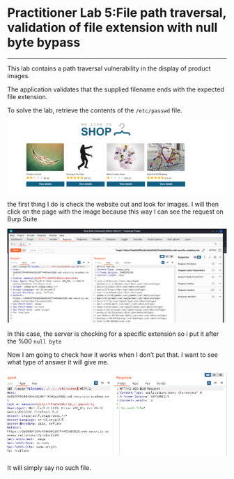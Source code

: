 # Practitioner Lab 5:File path traversal, validation of file extension with null byte bypass

---

This lab contains a path traversal vulnerability in the display of product images.

The application validates that the supplied filename ends with the expected file extension.

To solve the lab, retrieve the contents of the `/etc/passwd` file.

![Untitled](Practitioner%20Lab%205%20File%20path%20traversal,%20validation%20b22a94c15a18480d8aff1a91ff3df1c8/Untitled.png)

the first thing I do is check the website out and look for images. I will then click on the page with the image because this way I can see the request on Burp Suite

![Untitled](Practitioner%20Lab%205%20File%20path%20traversal,%20validation%20b22a94c15a18480d8aff1a91ff3df1c8/Untitled%201.png)

In this case, the server is checking for a specific extension so i put it after the %00 `null byte`

Now I am going to check how it works when I don’t put that. I want to see what type of answer it will give me.

![Untitled](Practitioner%20Lab%205%20File%20path%20traversal,%20validation%20b22a94c15a18480d8aff1a91ff3df1c8/Untitled%202.png)

It will simply say no such file.